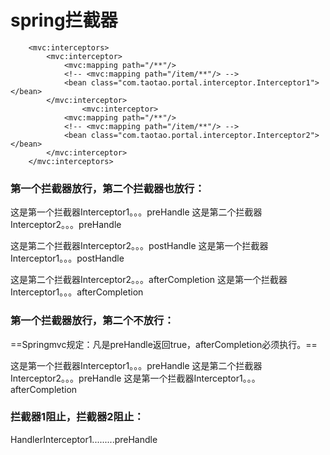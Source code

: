 # spring拦截器


```
	<mvc:interceptors>
		<mvc:interceptor>
			<mvc:mapping path="/**"/>
			<!-- <mvc:mapping path="/item/**"/> -->
			<bean class="com.taotao.portal.interceptor.Interceptor1"></bean>
		</mvc:interceptor>
				<mvc:interceptor>
			<mvc:mapping path="/**"/>
			<!-- <mvc:mapping path="/item/**"/> -->
			<bean class="com.taotao.portal.interceptor.Interceptor2"></bean>
		</mvc:interceptor>
	</mvc:interceptors>
```




### 第一个拦截器放行，第二个拦截器也放行：

这是第一个拦截器Interceptor1。。。preHandle
这是第二个拦截器Interceptor2。。。preHandle

这是第二个拦截器Interceptor2。。。postHandle
这是第一个拦截器Interceptor1。。。postHandle

这是第二个拦截器Interceptor2。。。afterCompletion
这是第一个拦截器Interceptor1。。。afterCompletion


### 第一个拦截器放行，第二个不放行：

==Springmvc规定：凡是preHandle返回true，afterCompletion必须执行。==

这是第一个拦截器Interceptor1。。。preHandle
这是第二个拦截器Interceptor2。。。preHandle
这是第一个拦截器Interceptor1。。。afterCompletion


### 拦截器1阻止，拦截器2阻止：
HandlerInterceptor1.........preHandle
